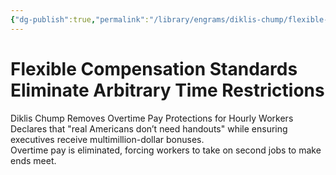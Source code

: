 ```yaml
---
{"dg-publish":true,"permalink":"/library/engrams/diklis-chump/flexible-compensation-standards-eliminate-arbitrary-time-restrictions/","tags":["DC/Monopoly","DC/AS2"]}
---
```


# Flexible Compensation Standards Eliminate Arbitrary Time Restrictions
Diklis Chump Removes Overtime Pay Protections for Hourly Workers
Declares that "real Americans don’t need handouts" while ensuring executives receive multimillion-dollar bonuses.  
Overtime pay is eliminated, forcing workers to take on second jobs to make ends meet.
